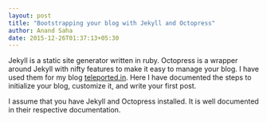 ```yaml
---
layout: post
title: "Bootstrapping your blog with Jekyll and Octopress"
author: Anand Saha
date: 2015-12-26T01:37:13+05:30
---
```

Jekyll is a static site generator written in ruby. Octopress is a wrapper around Jekyll with nifty features to make it easy to manage your blog. I have used them for my blog [teleported.in](http://teleported.in). Here I have documented the steps to initialize your blog, customize it, and write your first post.

I assume that you have Jekyll and Octopress installed. It is well documented in their respective documentation.



